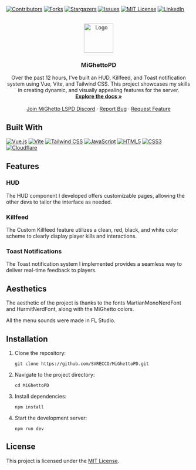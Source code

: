 <a name="readme-top"></a>
[![Contributors][contributors-shield]][contributors-url]
[![Forks][forks-shield]][forks-url]
[![Stargazers][stars-shield]][stars-url]
[![Issues][issues-shield]][issues-url]
[![MIT License](https://img.shields.io/github/license/SVRECCO/MiGhettoPD?style=for-the-badge)](https://github.com/SVRECCO/MiGhettoPD/blob/main/LICENSE)
[![LinkedIn][linkedin-shield]][linkedin-url]

<!-- Badges Links Update -->
[contributors-shield]: https://img.shields.io/github/contributors/SVRECCO/MiGhettoPD.svg?style=for-the-badge
[contributors-url]: https://github.com/SVRECCO/MiGhettoPD/graphs/contributors
[forks-shield]: https://img.shields.io/github/forks/SVRECCO/MiGhettoPD.svg?style=for-the-badge
[forks-url]: https://github.com/SVRECCO/MiGhettoPD/network/members
[stars-shield]: https://img.shields.io/github/stars/SVRECCO/MiGhettoPD.svg?style=for-the-badge
[stars-url]: https://github.com/SVRECCO/MiGhettoPD/stargazers
[issues-shield]: https://img.shields.io/github/issues/SVRECCO/MiGhettoPD.svg?style=for-the-badge
[issues-url]: https://github.com/SVRECCO/MiGhettoPD/issues
[linkedin-shield]: https://img.shields.io/badge/-LinkedIn-black.svg?style=for-the-badge&logo=linkedin&colorB=555
[linkedin-url]: https://linkedin.com/in/TheRealSethV

<br />
<div align="center">
  <a href="https://techstarwebsolutions.com/Icons/GRP2.png">
    <img src="https://techstarwebsolutions.com/Icons/GRP2.png" alt="Logo" width="80" height="80">
  </a>

  <h3 align="center">MiGhettoPD</h3>

  <p align="center">
    Over the past 12 hours, I've built an HUD, Killfeed, and Toast notification system using Vue, Vite, and Tailwind CSS. This project showcases my skills in creating dynamic, and visually appealing features for the server.
    <br />
    <a href="https://github.com/SVRECCO/MiGhettoPD"><strong>Explore the docs »</strong></a>
    <br />
    <br />
    <a href="https://discord.gg/mgrppd" target="_blank">Join MiGhetto LSPD Discord</a>
    ·
    <a href="https://github.com/SVRECCO/MiGhettoPD/issues">Report Bug</a>
    ·
    <a href="https://github.com/SVRECCO/MiGhettoPD/issues">Request Feature</a>
  </p>
</div>

## Built With

[![Vue.js](https://img.shields.io/badge/Vue.js-35495E?style=for-the-badge&logo=vuedotjs&logoColor=4FC08D)](https://vuejs.org/)
[![Vite](https://img.shields.io/badge/Vite-B73BFE?style=for-the-badge&logo=vite&logoColor=FFD62E)](https://vitejs.dev/)
[![Tailwind CSS](https://img.shields.io/badge/Tailwind_CSS-38B2AC?style=for-the-badge&logo=tailwind-css&logoColor=white)](https://tailwindcss.com/)
[![JavaScript](https://img.shields.io/badge/JavaScript-F7DF1E?style=for-the-badge&logo=javascript&logoColor=black)](https://developer.mozilla.org/en-US/docs/Web/JavaScript)
[![HTML5](https://img.shields.io/badge/HTML5-E34F26?style=for-the-badge&logo=html5&logoColor=white)](https://developer.mozilla.org/en-US/docs/Web/HTML)
[![CSS3](https://img.shields.io/badge/CSS3-1572B6?style=for-the-badge&logo=css3&logoColor=white)](https://developer.mozilla.org/en-US/docs/Web/CSS)
[![Cloudflare](https://img.shields.io/badge/Cloudflare-F38020?style=for-the-badge&logo=Cloudflare&logoColor=white)](https://www.cloudflare.com/)

## Features

### HUD
The HUD component I developed offers customizable pages, allowing the other devs to tailor the interface as needed.

### Killfeed
The Custom Killfeed feature utilizes a clean, red, black, and white color scheme to clearly display player kills and interactions.

### Toast Notifications
The Toast notification system I implemented provides a seamless way to deliver real-time feedback to players.

## Aesthetics
The aesthetic of the project is thanks to the fonts MartianMonoNerdFont and HurmitNerdFont, along with the MiGhetto colors.

All the menu sounds were made in FL Studio.

## Installation

1. Clone the repository:
   ```
   git clone https://github.com/SVRECCO/MiGhettoPD.git
   ```
2. Navigate to the project directory:
   ```
   cd MiGhettoPD
   ```
3. Install dependencies:
   ```
   npm install
   ```
4. Start the development server:
   ```
   npm run dev
   ```

## License
This project is licensed under the [MIT License](LICENSE).